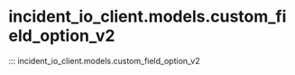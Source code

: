 # incident_io_client.models.custom_field_option_v2

::: incident_io_client.models.custom_field_option_v2